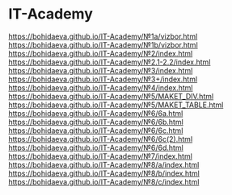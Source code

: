 # IT-Academy
https://bohidaeva.github.io/IT-Academy/№1a/vizbor.html <br>
https://bohidaeva.github.io/IT-Academy/№1b/vizbor.html <br>
https://bohidaeva.github.io/IT-Academy/№2/index.html <br>
https://bohidaeva.github.io/IT-Academy/№2.1-2.2/index.html <br>
https://bohidaeva.github.io/IT-Academy/№3/index.html <br>
https://bohidaeva.github.io/IT-Academy/№3+/index.html <br>
https://bohidaeva.github.io/IT-Academy/№4/index.html <br>
https://bohidaeva.github.io/IT-Academy/№5/MAKET_DIV.html <br>
https://bohidaeva.github.io/IT-Academy/№5/MAKET_TABLE.html <br>
https://bohidaeva.github.io/IT-Academy/№6/6a.html <br>
https://bohidaeva.github.io/IT-Academy/№6/6b.html <br>
https://bohidaeva.github.io/IT-Academy/№6/6c.html <br>
https://bohidaeva.github.io/IT-Academy/№6/6c(2).html <br>
https://bohidaeva.github.io/IT-Academy/№6/6d.html <br>
https://bohidaeva.github.io/IT-Academy/№7/index.html <br>
https://bohidaeva.github.io/IT-Academy/№8/a/index.html <br>
https://bohidaeva.github.io/IT-Academy/№8/b/index.html <br>
https://bohidaeva.github.io/IT-Academy/№8/c/index.html <br>
